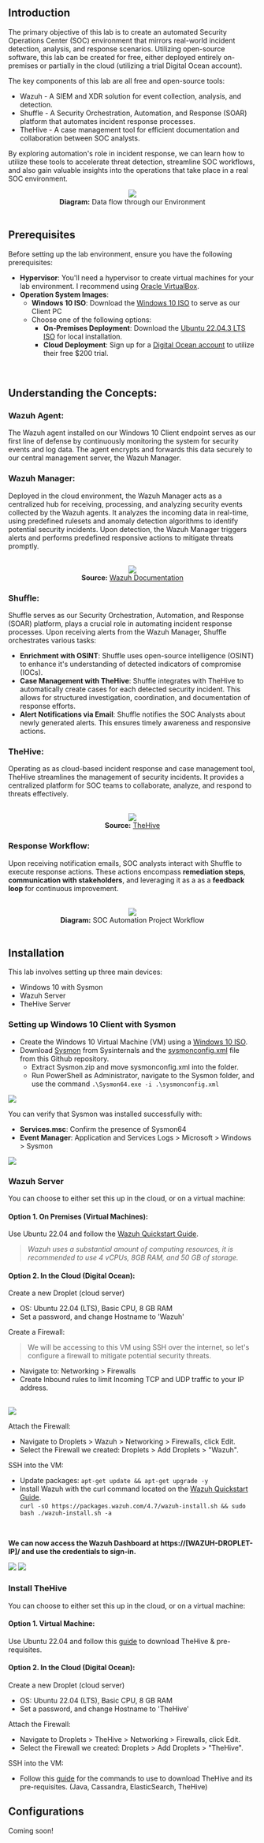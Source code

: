 ## Introduction
The primary objective of this lab is to create an automated Security Operations Center (SOC) environment that mirrors real-world incident detection, analysis, and response scenarios. Utilizing open-source software, this lab can be created for free, either deployed entirely on-premises or partially in the cloud (utilizing a trial Digital Ocean account). 

The key components of this lab are all free and open-source tools:
- Wazuh - A SIEM and XDR solution for event collection, analysis, and detection.
- Shuffle - A Security Orchestration, Automation, and Response (SOAR) platform that automates incident response processes.
- TheHive - A case management tool for efficient documentation and collaboration between SOC analysts.

By exploring automation's role in incident response, we can learn how to utilize these tools to accelerate threat detection, streamline SOC workflows, and also gain valuable insights into the operations that take place in a real SOC environment.

<div align="center">
  <img src="/images/soc-automation-diagram.png"></br>
  <b>Diagram:</b> Data flow through our Environment
</div>
<br/>

## Prerequisites
Before setting up the lab environment, ensure you have the following prerequisites:
- **Hypervisor**: You'll need a hypervisor to create virtual machines for your lab environment. I recommend using [Oracle VirtualBox](https://www.virtualbox.org/wiki/Downloads).
- **Operation System Images**:
  - **Windows 10 ISO**: Download the [Windows 10 ISO](https://www.microsoft.com/en-us/software-download/windows10) to serve as our Client PC
  - Choose one of the following options:
    - **On-Premises Deployment**: Download the [Ubuntu 22.04.3 LTS ISO](https://ubuntu.com/download/desktop) for local installation.
    - **Cloud Deployment**: Sign up for a [Digital Ocean account](https://www.digitalocean.com/?refcode=e2ce5a05f701) to utilize their free $200 trial.
<br/>

## Understanding the Concepts:
### Wazuh Agent:
The Wazuh agent installed on our Windows 10 Client endpoint serves as our first line of defense by continuously monitoring the system for security events and log data. The agent encrypts and forwards this data securely to our central management server, the Wazuh Manager.

### Wazuh Manager:
Deployed in the cloud environment, the Wazuh Manager acts as a centralized hub for receiving, processing, and analyzing security events collected by the Wazuh agents. It analyzes the incoming data in real-time, using predefined rulesets and anomaly detection algorithms to identify potential security incidents. Upon detection, the Wazuh Manager triggers alerts and performs predefined responsive actions to mitigate threats promptly.

<br/>

<div align="center">
  <img src="/images/soc-automation-wazuh.png"></br>
  <b>Source:</b> <a href="https://documentation.wazuh.com/current/release-notes/release-4-3-0.html">Wazuh Documentation</a>
</div>

### Shuffle:
Shuffle serves as our Security Orchestration, Automation, and Response (SOAR) platform, plays a crucial role in automating incident response processes. Upon receiving alerts from the Wazuh Manager, Shuffle orchestrates various tasks:
- **Enrichment with OSINT**: Shuffle uses open-source intelligence (OSINT) to enhance it's understanding of detected indicators of compromise (IOCs).
- **Case Management with TheHive**: Shuffle integrates with TheHive to automatically create cases for each detected security incident. This allows for structured investigation, coordination, and documentation of response efforts.
- **Alert Notifications via Email**: Shuffle notifies the SOC Analysts about newly generated alerts. This ensures timely awareness and responsive actions.

### TheHive:
Operating as as cloud-based incident response and case management tool, TheHive streamlines the management of security incidents. It provides a centralized platform for SOC teams to collaborate, analyze, and respond to threats effectively.

<br/>

<div align="center">
  <img src="/images/soc-automation-thehive.png"></br>
  <b>Source:</b> <a href="https://github.com/TheHive-Project/TheHive/blob/main/images/Current_cases.png">TheHive</a>
</div>

### Response Workflow:
Upon receiving notification emails, SOC analysts interact with Shuffle to execute response actions. These actions encompass **remediation steps**, **communication with stakeholders**, and leveraging it as a as a **feedback loop** for continuous improvement.

<br/>

<div align="center">
  <img src="/images/soc-automation-workflow.png"></br>
  <b>Diagram:</b> SOC Automation Project Workflow</div>
</div>
<br/>

## Installation
This lab involves setting up three main devices:
- Windows 10 with Sysmon
- Wazuh Server
- TheHive Server

### Setting up Windows 10 Client with Sysmon

- Create the Windows 10 Virtual Machine (VM) using a [Windows 10 ISO](https://www.microsoft.com/en-us/software-download/windows10).
- Download [Sysmon](https://learn.microsoft.com/en-us/sysinternals/downloads/sysmon) from Sysinternals and the [sysmonconfig.xml](https://raw.githubusercontent.com/olafhartong/sysmon-modular/master/sysmonconfig.xml) file from this Github repository.
  - Extract Sysmon.zip and move sysmonconfig.xml into the folder.
  - Run PowerShell as Administrator, navigate to the Sysmon folder, and use the command `.\Sysmon64.exe -i .\sysmonconfig.xml`

<img src="/images/soc-automation-sysmon-download.png"></br>

You can verify that Sysmon was installed successfully with:
- **Services.msc**: Confirm the presence of Sysmon64
- **Event Manager**: Application and Services Logs > Microsoft > Windows > Sysmon

<img src="/images/soc-automation-sysmon-verify.png"></br>

### Wazuh Server
You can choose to either set this up in the cloud, or on a virtual machine:
#### Option 1. On Premises (Virtual Machines): 
Use Ubuntu 22.04 and follow the [Wazuh Quickstart Guide](https://documentation.wazuh.com/current/quickstart.html).
> *Wazuh uses a substantial amount of computing resources, it is recommended to use 4 vCPUs, 8GB RAM, and 50 GB of storage.*

#### Option 2. In the Cloud (Digital Ocean): 
Create a new Droplet (cloud server)
- OS: Ubuntu 22.04 (LTS), Basic CPU, 8 GB RAM
- Set a password, and change Hostname to 'Wazuh'

Create a Firewall:
> We will be accessing to this VM using SSH over the internet, so let's configure a firewall to mitigate potential security threats.
- Navigate to: Networking > Firewalls
- Create Inbound rules to limit Incoming TCP and UDP traffic to your IP address.

<br/>
<img src="/images/soc-automation-wazuh-firewall.png"></br>

Attach the Firewall:
- Navigate to Droplets > Wazuh > Networking > Firewalls, click Edit.
- Select the Firewall we created: Droplets > Add Droplets > "Wazuh".

SSH into the VM:
- Update packages:
		`apt-get update && apt-get upgrade -y`
- Install Wazuh with the curl command located on the [Wazuh Quickstart Guide](https://documentation.wazuh.com/current/quickstart.html). <br/>`curl -sO https://packages.wazuh.com/4.7/wazuh-install.sh && sudo bash ./wazuh-install.sh -a`

<br />

**We can now access the Wazuh Dashboard at https\://\[WAZUH-DROPLET-IP\]/ and use the credentials to sign-in.**

<img src="/images/soc-automation-wazuh-install-finish.png">
<img src="/images/soc-automation-wazuh-web-app.png">

### Install TheHive
You can choose to either set this up in the cloud, or on a virtual machine:
#### Option 1. Virtual Machine: 
Use Ubuntu 22.04 and follow this <a href="/TheHive-Install-Guide">guide</a> to download TheHive & pre-requisites.

#### Option 2. In the Cloud (Digital Ocean): 
Create a new Droplet (cloud server)
- OS: Ubuntu 22.04 (LTS), Basic CPU, 8 GB RAM
- Set a password, and change Hostname to 'TheHive'

Attach the Firewall:
- Navigate to Droplets > TheHive > Networking > Firewalls, click Edit.
- Select the Firewall we created: Droplets > Add Droplets > "TheHive".

SSH into the VM:
- Follow this <a href="/TheHive-Install-Guide">guide</a> for the commands to use to download TheHive and its pre-requisites. (Java, Cassandra, ElasticSearch, TheHive)

## Configurations
Coming soon!
